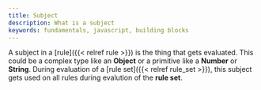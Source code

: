 ```yaml
---
title: Subject
description: What is a subject
keywords: fundamentals, javascript, building blocks
---
```

A subject in a [rule]({{< relref rule >}}) is the thing that gets evaluated. This could be
a complex type like an **Object** or a primitive like a **Number** or **String**.
During evaluation of a [rule set]({{< relref rule_set >}}), this subject gets used on all
rules during evalution of the **rule set**.

